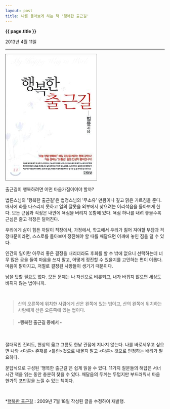 ```yaml
---
layout: post
title: 나를 돌아보게 하는 책 '행복한 출근길' 
---
```


**{{ page.title }}** 

<p class="meta">2013년 4월 11일</p>


---


![행복한 출근길](/images/happy.jpg "행복한 출근길")



출근길이 행복하려면 어떤 마음가짐이어야 할까?

법륜스님의 '행복한 출근길'은 법정스님의 '무소유' 만큼이나 깊고 맑은 가르침을 준다. 매사에 화를 다스리지 못하고 일의 잘못을 외부에서 찾으려는 어리석음을 돌아보게 한다. 모든 근심과 걱정은 내안에 욕심을 버리지 못함에 있다. 욕심 하나를 내려 놓을수록 근심은 줄고 걱정은 덜어진다.

우리에게 삶이 힘든 까닭이 직장에서, 가정에서, 학교에서 우리가 짊어 져야할  부담과 걱정때문이라면, 스스로를 돌아보며 정진해야 할 때를 깨달으면 어깨에 놓인 짐을 덜 수 있다. 

인간의 일이란 아무리 좋은 결정을 내리더라도 후회를 할 수 밖에 없으니 선택하는데 너무 많은 공을 들여 마음을 쓰지 말고, 어떻게 정진할 수 있을지를 고민하는 편이 이롭다. 마음이 맑아지고, 저절로 결정된 사항들이 생기기 때문이다. 

남을 탓할 필요도 없다. 모든 문제는 나 자신으로 비롯되고, 내가 바뀌지 않으면 세상도 바뀌지 않는 법이니까.

</br>

>산의 오른쪽에 위치한 사람에게 산은 왼쪽에 있는 법이고, 
>산의 왼쪽에 위치하는 사람에게 산은 오른쪽에 있는 법이다. 

>#### -행복한 출근길 중에서 -

</br>

절대적인 진리도, 현상의 옳고 그름도 한낱 관점에 지나지 않는다. 나를 바로세우고 싶으면 나와 <다른> 존재를 <틀린>것으로 내몰지 말고 <다른> 것으로 인정하는 배려가 필요하다.

문답식으로 구성된 '행복한 출근길'은 쉽게 읽을 수 있다. 11가지 질문들의 해답은 서너 시간 책을 읽는 동안 충분히 찾을 수 있다. 깨달음의 두께는 두텁지만 부드러워서 마음 한가득 포만감을 느낄 수 있는 책이다.

</br>

*[행복한 출근길](http://book.daum.net/detail/book.do?bookid=KOR9788934934585) : 2009년 7월 18일 작성된 글을 수정하여 재발행. 

</br>
